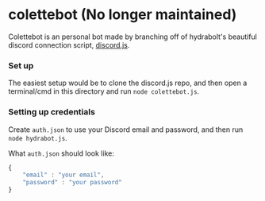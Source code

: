 # colettebot (No longer maintained)
Colettebot is an personal bot made by branching off of hydrabolt's beautiful discord connection script, [discord.js](https://github.com/hydrabolt/discord.js/).

### Set up
The easiest setup would be to clone the discord.js repo, and then open a terminal/cmd in this directory and run `node colettebot.js`.

### Setting up credentials

Create `auth.json` to use your Discord email and password, and then run `node hydrabot.js`.

What `auth.json` should look like:
```js
{
    "email" : "your email",
    "password" : "your password"
}
```
